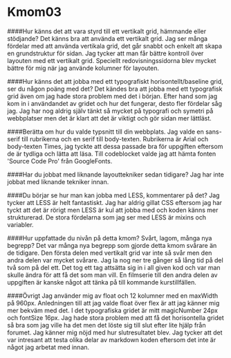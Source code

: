 Kmom03
===============================

####Hur känns det att vara styrd till ett vertikalt grid, hämmande eller stödjande?
Det känns bra att använda ett vertikalt grid. Jag ser många fördelar med att använda vertikala grid, det går snabbt och enkelt att skapa en grundstruktur för sidan. Jag tycker att man får bättre kontroll över layouten med ett vertikalt grid. Speciellt redovisningssidorna blev mycket bättre för mig när jag använde kolumner för layouten.

####Hur känns det att jobba med ett typografiskt horisontellt/baseline grid, ser du någon poäng med det?
Det kändes bra att jobba med ett typografisk grid även om jag hade stora problem med det i början. Efter hand som jag kom in i användandet av gridet och hur det fungerar, desto fler fördelar såg jag. Jag har nog aldrig själv tänkt så mycket på typografi och symetri på webbplatser men det är klart att det är viktigt och gör sidan mer lättläst.

####Berätta om hur du valde typsnitt till din webbplats.
Jag valde en sans-serif till rubrikerna och en serif till body-texten. Rubrikerna är Arial och body-texten Times, jag tyckte att dessa passade bra för uppgiften eftersom de är tydliga och lätta att läsa. Till codeblocket valde jag att hämta fonten 'Source Code Pro' från GoogleFonts.

####Har du jobbat med liknande layouttekniker sedan tidigare?
Jag har inte jobbat med liknande tekniker innan.

####Du börjar se hur man kan jobba med LESS, kommentarer på det?
Jag tycker att LESS är helt fantastiskt. Jag har aldrig gillat CSS eftersom jag har tyckt att det är rörigt men LESS är kul att jobba med och koden känns mer strukturerad. De stora fördelarna som jag ser med LESS är mixins och variabler.

####Hur uppfattade du nivån på detta kmom? Svårt, lagom, många nya begrepp?
Det var många nya begrepp som gjorde detta kmom svårare än de tidigare. Den första delen med vertikalt grid var inte så svår men den andra delen var mycket svårare. Jag la nog ner tre gånger så lång tid på del två som på del ett. Det tog ett tag attsätta sig in i all given kod och var man skulle ändra för att få det som man vill. En filmserie till den andra delen av uppgiften är kanske något att tänka på till kommande kurstillfällen.

####Övrigt
Jag använder mig av float och 12 kolumner med en maxWidth på 960px. Anledningen till att jag valde float över flex är att jag känner mig mer bekväm med det. I det typografiska gridet är mitt magicNumber 24px och fontSize 16px. Jag hade stora problem med att få det horisontella gridet så bra som jag ville ha det men det löste sig till slut efter lite hjälp från forumet. Jag känner mig nöjd med hur slutresultatet blev. Jag tycker att det var intresant att testa olika delar av markdown koden eftersom det inte är något jag arbetat med innan.
